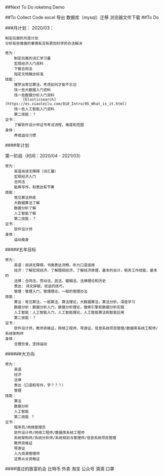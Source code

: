 ##Next To Do
	roketmq Demo
	
##To Collect Code
	excel 导出
	数据库（mysql）迁移
	浏览器文件下载
##To Do

###月计划：
	2020/03：
	
	制定后面的月度计划
	分析有些难做的事情有没有更加科学的办法解决
	
	修为：
		制定后面的词汇学习量
		宏观经济入门资料
		下载合同法
		指定文档输出标准
	技能：
		搜罗出常见算法，考虑如何才能不忘记
		找一些大数据入门资料
		找一些数据分析入门资料
			[Elasticsearch](https://es.xiaoleilu.com/010_Intro/05_What_is_it.html)
		找一些人工智能入门资料
		第二技能：？
	证书：
		了解软件设计师证书考试流程，难度和范围
	身体：
		养成运动习惯	
		
####年计划

第一阶段（时间：2020/04 - 2021/03）

	修为：
		英语阅读无障碍（词汇量）
		宏观经济入门
		合同法
		能再写作，和表达有节奏
	技能：
		常见算法熟练
		大数据算法了解
		数据分析了解
		人工智能了解
		第二技能：？
	证书：
		软件设计师
	身体：
		运动瘦身		

#####五年目标
	
	修为：
		英语：阅读无障碍，书面表达流畅，听力口语适用
		经济：了解宏观经济，了解围观经济，了解经济原理，基本的会计，税务工作技能，基本的
		法律：合同法，劳动法，民法，婚姻法，法律理论和历史
		表达: 诗文辞赋，说话的技巧，
		管理：管理入门，管理理论，一般的管理办法
	技能：
		算法：常见算法，一般算法，算法理论，大数据算法，算法分析，深度学习
		数据分析：数据分析入门，数据分析理论，搜索引擎和数据分析实践
		人工智能：人工智能入门，人工智能理论，人工智能算法和智能应用
		第二技能：？
	证书：
		软件设计师，教师资格证，网络工程师，导游证，信息系统项目管理/数据库系统工程师/系统架构师
	身体：
		合理饮食，坚持运动

######大方向

	修为：
		英语
		经济
		法律
		表达（口语和写作，字？？？）
		管理
	技能：
		算法
		数据分析
		人工智能
		第二技能 ？
	证书：
		程序员/网络管理员
		软件设计师/网络工程师/数据库系统工程师
		系统架构师/系统分析师/系统规划与管理师/信息系统项目管理
		教师资格证
		导游证
		人力资源管理师
		证券从业资格证






	
		
		
####错过的致富机会
		比特币
		外卖
		淘宝
		公众号
		滴滴
		口罩
		
		